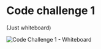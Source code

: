 # Code challenge 1

(Just whiteboard)

![Code Challenge 1 - Whiteboard](/401-code-challenges/whiteboard-images/whiteboard1.png)

